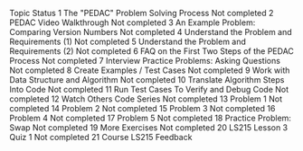 Topic	Status
1	The "PEDAC" Problem Solving Process	Not completed
2	PEDAC Video Walkthrough	Not completed
3	An Example Problem: Comparing Version Numbers	Not completed
4	Understand the Problem and Requirements (1)	Not completed
5	Understand the Problem and Requirements (2)	Not completed
6	FAQ on the First Two Steps of the PEDAC Process	Not completed
7	Interview Practice Problems: Asking Questions	Not completed
8	Create Examples / Test Cases	Not completed
9	Work with Data Structure and Algorithm	Not completed
10	Translate Algorithm Steps Into Code	Not completed
11	Run Test Cases To Verify and Debug Code	Not completed
12	Watch Others Code Series	Not completed
13	Problem 1	Not completed
14	Problem 2	Not completed
15	Problem 3	Not completed
16	Problem 4	Not completed
17	Problem 5	Not completed
18	Practice Problem: Swap	Not completed
19	More Exercises	Not completed
20	LS215 Lesson 3 Quiz 1	Not completed
21	Course LS215 Feedback
